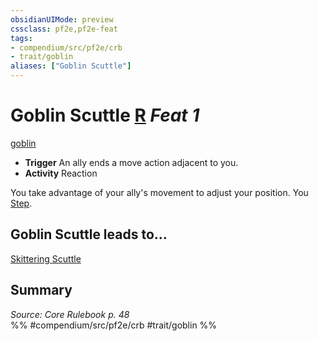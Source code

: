 ```yaml
---
obsidianUIMode: preview
cssclass: pf2e,pf2e-feat
tags:
- compendium/src/pf2e/crb
- trait/goblin
aliases: ["Goblin Scuttle"]
---
```

# Goblin Scuttle  [R](chapter-9-playing-the-game.md#Actions "Reaction") *Feat 1*  
[goblin](goblin.md "Goblin Ancestry & Heritage Trait")  

- **Trigger** An ally ends a move action adjacent to you.
- **Activity** Reaction

You take advantage of your ally's movement to adjust your position. You [Step](step.md).

## Goblin Scuttle leads to...

[Skittering Scuttle](skittering-scuttle.md)

## Summary

*Source: Core Rulebook p. 48*  
%% #compendium/src/pf2e/crb #trait/goblin %%